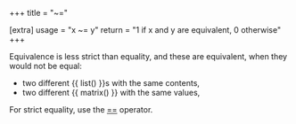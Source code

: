 +++
title = "~="

[extra]
usage = "x ~= y"
return = "1 if x and y are equivalent, 0 otherwise"
+++

Equivalence is less strict than equality, and these are equivalent, when they would not be equal:

- two different {{ list() }}s with the same contents,
- two different {{ matrix() }} with the same values,

For strict equality, use the [==](@/language/operators/equality.md) operator.
